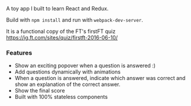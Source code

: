 A toy app I built to learn React and Redux. 

Build with `npm install` and run with `webpack-dev-server`.

It is a functional copy of the FT's firstFT quiz https://ig.ft.com/sites/quiz/firstft-2016-06-10/

### Features

- Show an exciting popover when a question is answered :)
- Add questions dynamically with animations
- When a question is answered, indicate which answer was correct and show an
	explanation of the correct answer.
- Show the final score
- Built with 100% stateless components
